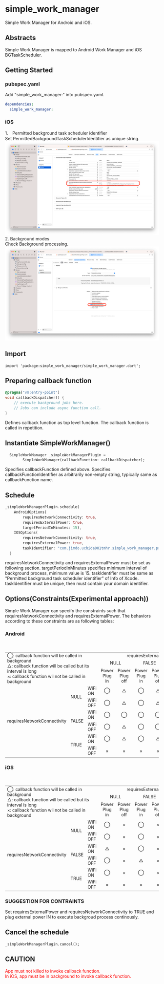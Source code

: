 # simple_work_manager

Simple Work Manager for Android and iOS.

## Abstracts
Simple Work Manager is mapped to Android Work Manager and iOS BGTaskScheduler. 

## Getting Started
### pubspec.yaml
Add "simple_work_manager:" into pubspec.yaml.
```dart:pubspec.yaml
dependencies:
  simple_work_manager:
```

### iOS
1.　Permitted background task scheduler identifier  
Set PermittedBackgroundTaskSchedulerIdentifier as unique string.
![PermittedBackgroundTaskSchedulerIdentifier](md.image/PermittedBackgroundTaskSchedulerIdentifier.png)
2. Background modes  
Check Background processing.
![BackgroundProcessing](md.image/BackgroundProcessing.png)

## Import
```
import 'package:simple_work_manager/simple_work_manager.dart';
```
## Preparing callback function
```dart:main.dart
@pragma("vm:entry-point")
void callbackDispatcher() {
    // execute background jobs here.
    // Jobs can include async function call.
}
```
Defines callback function as top level function. The callback function is called in repetition.

## Instantiate SimpleWorkManager()
```dart:main.dart
  SimpleWorkManager _simpleWorkManagerPlugin = 
        SimpleWorkManager(callbackFunction: callbackDispatcher);
```
Specifies callbackFunction defined above. Specifies callbackFunctionIdentifier as arbitrarily non-empty string, typically same as callbackFunction name. 

## Schedule
```dart:main.dart
_simpleWorkManagerPlugin.schedule(
    AndroidOptions(
        requiresNetworkConnectivity: true,
        requiresExternalPower: true,
        targetPeriodInMinutes: 15),
    IOSOptions(
        requiresNetworkConnectivity: true,
        requiresExternalPower: true,
        taskIdentifier: "com.jimdo.uchida001tmhr.simple_work_manager.process"));
  }
```
requiresNetworkConnectivity and requiresExternalPower must be set as following section.
targetPeriodInMinutes specifies minimum interval of background process, minimum value is 15.
taskIdentifier must be same as "Permitted background task scheduler identifier" of Info of Xcode. taskIdentifier must be unique, then must contain your domain identifier.

## Options(Constraints(Experimental approach))
Simple Work Manager can specify the constraints such that requiresNetworkConnectivity and requiresExternalPower. The behaviors according to these constraints are as following tables:

### Android

<table>
  <tr>
    <td colspan='3' rowspan='3'>◯: callback function will be called in background<br>△: callback function will be called but its interval is long<br>×: callback function wil not be called in background</td> <td colspan='6'><div style="text-align: center">requiresExternalPower</div></td>
  </tr>
  <tr>
    <td colspan='2'><div style="text-align: center">NULL</div></td> <td colspan='2'><div style="text-align: center">FALSE</div></td> <td colspan='2'><div style="text-align: center">TRUE</div></td>
  <tr>
    <td><div style="text-align: center">Power Plug in</div></td> <td><div style="text-align: center">Power Plug off</div></td> <td><div style="text-align: center">Power Plug in</div></td> <td><div style="text-align: center">Power Plug off</div></td> <td><div style="text-align: center">Power Plug in</div></td> <td><div style="text-align: center">Power Plug off</div></td>
  </tr>
  <tr>
    <td rowspan='6'>requiresNetworkConnectivity</td> <td rowspan='2'>NULL</td> <td>WiFi ON</td> <td><div style="text-align: center">◯</div></td>　<td><div style="text-align: center">△</div></td>　<td><div style="text-align: center">◯</div></td>　<td><div style="text-align: center">△</div></td>　<td><div style="text-align: center">◯</div></td>　<td><div style="text-align: center">×</div></td>
  </tr>
  <tr>
    <td>WiFi OFF</td> <td><div style="text-align: center">◯</div></td>　<td><div style="text-align: center">△</div></td>　<td><div style="text-align: center">◯</div></td>　<td><div style="text-align: center">△</div></td>　<td><div style="text-align: center">◯</div></td>　<td><div style="text-align: center">×</div></td>
  </tr>
  <tr>
    <td rowspan='2'>FALSE</td> <td>WiFi ON</td> <td><div style="text-align: center">◯</div></td>　<td><div style="text-align: center">◯</div></td>　<td><div style="text-align: center">◯</div></td>　<td><div style="text-align: center">◯</div></td>　<td><div style="text-align: center">◯</div></td>　<td><div style="text-align: center">×</div></td>
  </tr>
  <tr>
    <td>WiFi OFF</td> <td><div style="text-align: center">◯</div></td>　<td><div style="text-align: center">△</div></td>　<td><div style="text-align: center">◯</div></td>　<td><div style="text-align: center">◯</div></td>　<td><div style="text-align: center">◯</div></td>　<td><div style="text-align: center">×</div></td>
  </tr>
  <tr>
    <td rowspan='2'>TRUE</td> <td>WiFi ON</td> <td><div style="text-align: center">◯</div></td>　<td><div style="text-align: center">△</div></td>　<td><div style="text-align: center">◯</div></td>　<td><div style="text-align: center">△</div></td>　<td><div style="text-align: center">◯</div></td>　<td><div style="text-align: center">×</div></td>
  </tr>
  <tr>
    <td>WiFi OFF</td> <td><div style="text-align: center">×</div></td>　<td><div style="text-align: center">×</div></td>　<td><div style="text-align: center">×</div></td>　<td><div style="text-align: center">×</div></td>　<td><div style="text-align: center">×</div></td>　<td><div style="text-align: center">×</div></td>
  </tr>
</table>

### iOS

<table>
  <tr>
    <td colspan='3' rowspan='3'>◯: callback function will be called in background<br>△: callback function will be called but its interval is long<br>×: callback function wil not be called in background</td> <td colspan='6'><div style="text-align: center">requiresExternalPower</div></td>
  </tr>
  <tr>
    <td colspan='2'><div style="text-align: center">NULL</div></td> <td colspan='2'><div style="text-align: center">FALSE</div></td> <td colspan='2'><div style="text-align: center">TRUE</div></td>
  <tr>
    <td><div style="text-align: center">Power Plug in</div></td> <td><div style="text-align: center">Power Plug off</div></td> <td><div style="text-align: center">Power Plug in</div></td> <td><div style="text-align: center">Power Plug off</div></td> <td><div style="text-align: center">Power Plug in</div></td> <td><div style="text-align: center">Power Plug off</div></td>
  <tr>
    <td rowspan='6'>requiresNetworkConnectivity</td> <td rowspan='2'>NULL</td> <td>WiFi ON</td> <td><div style="text-align: center">◯</div></td>　<td><div style="text-align: center">×</div></td>　<td><div style="text-align: center">◯</div></td>　<td><div style="text-align: center">×</div></td>　<td><div style="text-align: center">×</div></td>　<td><div style="text-align: center">×</div></td>
  </tr>
  <tr>
    <td>WiFi OFF</td> <td><div style="text-align: center">◯</div></td>　<td><div style="text-align: center">×</div></td>　<td><div style="text-align: center">◯</div></td>　<td><div style="text-align: center">×</div></td>　<td><div style="text-align: center">×</div></td>　<td><div style="text-align: center">×</div></td>
  </tr>
  <tr>
    <td rowspan='2'>FALSE</td> <td>WiFi ON</td> <td><div style="text-align: center">△</div></td>　<td><div style="text-align: center">×</div></td>　<td><div style="text-align: center">◯</div></td>　<td><div style="text-align: center">×</div></td>　<td><div style="text-align: center">×</div></td>　<td><div style="text-align: center">×</div></td>
  </tr>
  <tr>
    <td>WiFi OFF</td> <td><div style="text-align: center">◯</div></td>　<td><div style="text-align: center">×</div></td>　<td><div style="text-align: center">△</div></td>　<td><div style="text-align: center">×</div></td>　<td><div style="text-align: center">◯</div></td>　<td><div style="text-align: center">×</div></td>
  </tr>
  <tr>
    <td rowspan='2'>TRUE</td> <td>WiFi ON</td> <td><div style="text-align: center">◯</div></td>　<td><div style="text-align: center">×</div></td>　<td><div style="text-align: center">◯</div></td>　<td><div style="text-align: center">×</div></td>　<td><div style="text-align: center">◯</div></td>　<td><div style="text-align: center">×</div></td>
  </tr>
  <tr>
    <td>WiFi OFF</td> <td><div style="text-align: center">×</div></td>　<td><div style="text-align: center">×</div></td>　<td><div style="text-align: center">×</div></td>　<td><div style="text-align: center">×</div></td>　<td><div style="text-align: center">×</div></td>　<td><div style="text-align: center">×</div></td>
  </tr>
</table>

### SUGGESTION FOR CONTRAINTS

Set requiresExternalPower and requiresNetworkConnectivity to TRUE and plug external power IN to execute backgroud process continously.

## Cancel the schedule
```
_simpleWorkManagerPlugin.cancel();
```

## CAUTION
<span style="color: red; ">App must not killed to invoke callback function.</span>  
<span style="color: red; ">In iOS, app must be in background to invoke callback function.</span>
